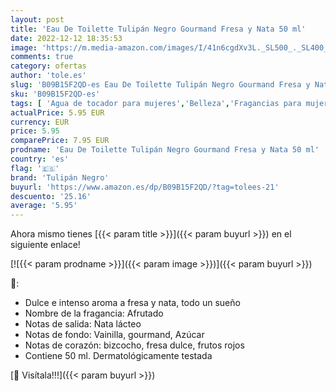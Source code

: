 ```yaml
---
layout: post
title: 'Eau De Toilette Tulipán Negro Gourmand Fresa y Nata 50 ml'
date: 2022-12-12 18:35:53
image: 'https://m.media-amazon.com/images/I/41n6cgdXv3L._SL500_._SL400_.jpg'
comments: true
category: ofertas
author: 'tole.es'
slug: 'B09B15F2QD-es Eau De Toilette Tulipán Negro Gourmand Fresa y Nata 50 ml'
sku: 'B09B15F2QD-es'
tags: [ 'Agua de tocador para mujeres','Belleza','Fragancias para mujeres','Perfumes y fragancias','de','eau','toilette','tulipán negro','🇪🇸', ]
actualPrice: 5.95 EUR
currency: EUR
price: 5.95
comparePrice: 7.95 EUR
prodname: 'Eau De Toilette Tulipán Negro Gourmand Fresa y Nata 50 ml'
country: 'es'
flag: '🇪🇸'
brand: 'Tulipán Negro'
buyurl: 'https://www.amazon.es/dp/B09B15F2QD/?tag=tolees-21'
descuento: '25.16'
average: '5.95'
---
```


Ahora mismo tienes [{{< param title >}}]({{< param buyurl >}}) en el siguiente enlace!

[![{{< param prodname >}}]({{< param image >}})]({{< param buyurl >}})

🔎:

- Dulce e intenso aroma a fresa y nata, todo un sueño
- Nombre de la fragancia: Afrutado
- Notas de salida: Nata lácteo
- Notas de fondo: Vainilla, gourmand, Azúcar
- Notas de corazón: bizcocho, fresa dulce, frutos rojos
- Contiene 50 ml. Dermatológicamente testada

[🛒 Visítala!!!]({{< param buyurl >}})
